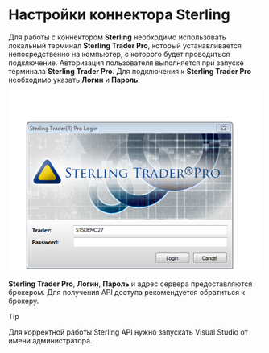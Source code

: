 # Настройки коннектора Sterling

Для работы с коннектором **Sterling** необходимо использовать локальный терминал **Sterling Trader Pro**, который устанавливается непосредственно на компьютер, с которого будет проводиться подключение. Авторизация пользователя выполняется при запуске терминала **Sterling Trader Pro**. Для подключения к **Sterling Trader Pro** необходимо указать **Логин** и **Пароль**. 

![Sterling login](../../../../../images/sterling_loging.png)

**Sterling Trader Pro**, **Логин**, **Пароль** и адрес сервера предоставляются брокером. Для получения API доступа рекомендуется обратиться к брокеру. 

> [!TIP]
> Для корректной работы Sterling API нужно запускать Visual Studio от имени администратора.
